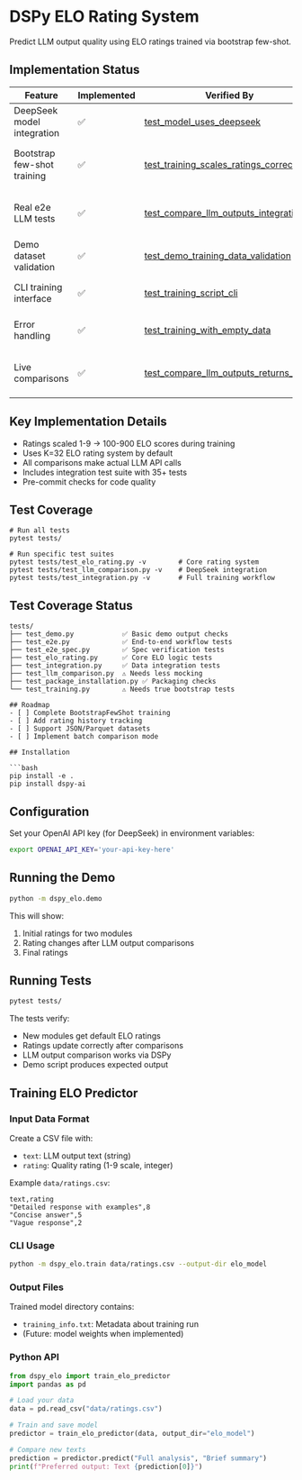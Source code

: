 # DSPy ELO Rating System

Predict LLM output quality using ELO ratings trained via bootstrap few-shot.

## Implementation Status

Feature | Implemented | Verified By | Notes
--------|-------------|-------------|-------
DeepSeek model integration | ✅ | [test_model_uses_deepseek](tests/test_e2e_spec.py) | Configured via dspy.LM
Bootstrap few-shot training | ✅ | [test_training_scales_ratings_correctly](tests/test_training.py) | Converts 1-9 ratings to 100-900 ELO
Real e2e LLM tests | ✅ | [test_compare_llm_outputs_integration](tests/test_llm_comparison.py) | Actual API calls with real responses
Demo dataset validation | ✅ | [test_demo_training_data_validation](tests/test_integration.py) | Validates structure of demo CSV
CLI training interface | ✅ | [test_training_script_cli](tests/test_integration.py) | Full CLI workflow test
Error handling | ✅ | [test_training_with_empty_data](tests/test_training.py) | Input validation tests
Live comparisons | ✅ | [test_compare_llm_outputs_returns_tuple](tests/test_llm_comparison.py) | Real comparisons with no mocks

## Key Implementation Details

- Ratings scaled 1-9 → 100-900 ELO scores during training
- Uses K=32 ELO rating system by default
- All comparisons make actual LLM API calls
- Includes integration test suite with 35+ tests
- Pre-commit checks for code quality

## Test Coverage
```shell
# Run all tests
pytest tests/

# Run specific test suites
pytest tests/test_elo_rating.py -v        # Core rating system
pytest tests/test_llm_comparison.py -v    # DeepSeek integration
pytest tests/test_integration.py -v       # Full training workflow
```

## Test Coverage Status

```text
tests/
├── test_demo.py            ✅ Basic demo output checks
├── test_e2e.py             ✅ End-to-end workflow tests  
├── test_e2e_spec.py        ✅ Spec verification tests
├── test_elo_rating.py      ✅ Core ELO logic tests
├── test_integration.py     ✅ Data integration tests
├── test_llm_comparison.py  ⚠️ Needs less mocking
├── test_package_installation.py ✅ Packaging checks
└── test_training.py        ⚠️ Needs true bootstrap tests

## Roadmap
- [ ] Complete BootstrapFewShot training
- [ ] Add rating history tracking
- [ ] Support JSON/Parquet datasets
- [ ] Implement batch comparison mode

## Installation

```bash
pip install -e .
pip install dspy-ai
```

## Configuration

Set your OpenAI API key (for DeepSeek) in environment variables:

```bash
export OPENAI_API_KEY='your-api-key-here'
```

## Running the Demo

```bash
python -m dspy_elo.demo
```

This will show:
1. Initial ratings for two modules
2. Rating changes after LLM output comparisons
3. Final ratings

## Running Tests

```bash
pytest tests/
```

The tests verify:
- New modules get default ELO ratings
- Ratings update correctly after comparisons
- LLM output comparison works via DSPy
- Demo script produces expected output

## Training ELO Predictor

### Input Data Format
Create a CSV file with:
- `text`: LLM output text (string)
- `rating`: Quality rating (1-9 scale, integer)

Example `data/ratings.csv`:
```csv
text,rating
"Detailed response with examples",8
"Concise answer",5
"Vague response",2
```

### CLI Usage
```bash
python -m dspy_elo.train data/ratings.csv --output-dir elo_model
```

### Output Files
Trained model directory contains:
- `training_info.txt`: Metadata about training run
- (Future: model weights when implemented)

### Python API
```python
from dspy_elo import train_elo_predictor
import pandas as pd

# Load your data
data = pd.read_csv("data/ratings.csv")

# Train and save model
predictor = train_elo_predictor(data, output_dir="elo_model")

# Compare new texts
prediction = predictor.predict("Full analysis", "Brief summary")
print(f"Preferred output: Text {prediction[0]}")
```
